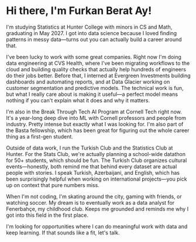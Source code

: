 # Hi there, I'm Furkan Berat Ay! 

I'm studying Statistics at Hunter College with minors in CS and Math, graduating in May 2027. I got into data science because I loved finding patterns in messy data—turns out you can actually build a career around that.

I've been lucky to work with some great companies. Right now I'm doing data engineering at CVS Health, where I've been migrating workflows to the cloud and building quality checks that actually help hundreds of engineers do their jobs better. Before that, I interned at Evergreen Investments building dashboards and automating reports, and at Data Glacier working on customer segmentation and predictive models. The technical work is fun, but what I really care about is making it useful—a perfect model means nothing if you can't explain what it does and why it matters.

I'm also in the Break Through Tech AI Program at Cornell Tech right now. It's a year-long deep dive into ML with Cornell professors and people from industry. Pretty intense but exactly what I was looking for. I'm also part of the Basta fellowship, which has been great for figuring out the whole career thing as a first-gen student.

Outside of data work, I run the Turkish Club and the Statistics Club at Hunter. For the Stats Club, we're actually planning a school-wide datathon for 50+ students, which should be fun. The Turkish Club organizes cultural events—honestly, both remind me that behind every dataset are actual people with stories. I speak Turkish, Azerbaijani, and English, which has been surprisingly helpful when working on international projects—you pick up on context that pure numbers miss.

When I'm not coding, I'm skating around the city, gaming with friends, or watching soccer. My dream is to eventually work as a data analyst for Fenerbahçe, my childhood club. Keeps me grounded and reminds me why I got into this field in the first place.

I'm looking for opportunities where I can do meaningful work with data and keep learning. If that sounds like a fit, let's talk.
